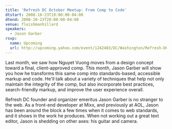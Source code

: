 ```yaml
---
title: 'Refresh DC October Meetup: From Comp to Code'
dtstart: 2008-10-23T19:00:00-04:00
dtend: 2008-10-23T20:00:00-04:00
venue: fleishmanhillard
speakers:
  - Jason Garber
rsvp:
  name: Upcoming
  url: http://upcoming.yahoo.com/event/1242483/DC/Washington/Refresh-DC-October-Meetup-From-Comp-to-Code/Fleishman-Hillard-DC/
---
```


Last month, we saw how Nguyet Vuong moves from a design concept toward a final, client-approved comp. This month, Jason Garber will show you how he transforms this same comp into standards-based, accessible markup and code. He'll talk about a variety of techniques that help not only maintain the integrity of the comp, but also incorporate best practices, search-friendly markup, and improve the user experience overall.

Refresh DC founder and organizer emeritus Jason Garber is no stranger to the web. As a front-end developer at Mixx, and previously at AOL, Jason has been around the block a few times when it comes to web standards, and it shows in the work he produces. When not working out a great text editor, Jason is shedding on other axes: his guitar and camera.